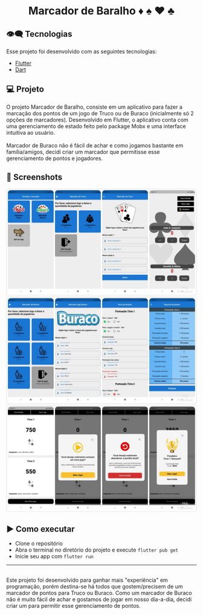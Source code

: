 <br>
<center>
<p align="center">
  <h1> Marcador de Baralho ♦️ ♠️ ♥️ ♣️ </h1>
</p></center>

## 👁‍🗨 Tecnologias

Esse projeto foi desenvolvido com as seguintes tecnologias:

- [Flutter](https://flutter.dev/)
- [Dart](https://dart.dev/)

## 💻 Projeto

O projeto Marcador de Baralho, consiste em um aplicativo para fazer a marcação dos pontos de um jogo de Truco ou de Buraco (inicialmente só 2 opções de marcadores). Desenvolvido em Flutter, o aplicativo conta com uma gerenciamento de estado feito pelo package Mobx e uma interface intuitiva ao usuário.
<br><br>
Marcador de Buraco não é fácil de achar e como jogamos bastante em família/amigos, decidi criar um marcador que permitisse esse gerenciamento de pontos e jogadores.

## 📱 Screenshots
<div>
  <img src="https://github.com/jhonathanqz/Marcador_de_Baralho/blob/master/screenshots/home1.jpg" width="600px" style="max-width:100%;" alt="imagem do projeto">
  <img src="https://github.com/jhonathanqz/Marcador_de_Baralho/blob/master/screenshots/home2.jpg" width="600px" style="max-width:100%;" alt="imagem do projeto">
  <img src="https://github.com/jhonathanqz/Marcador_de_Baralho/blob/master/screenshots/home3.jpg" width="600px" style="max-width:100%;" alt="imagem do projeto">
</div>

## ▶️ Como executar

- Clone o repositório
- Abra o terminal no diretório do projeto e execute `flutter pub get`
- Inicie seu app com `flutter run`

---
<br>
Este projeto foi desenvolvido para ganhar mais "experiência" em programação, porém destina-se há todos que gostem/precisem de um marcador de pontos para Truco ou Buraco. Como um marcador de Buraco não é muito fácil de achar e gostamos de jogar em nosso dia-a-dia, decidi criar um para permitir esse gerenciamento de pontos.
